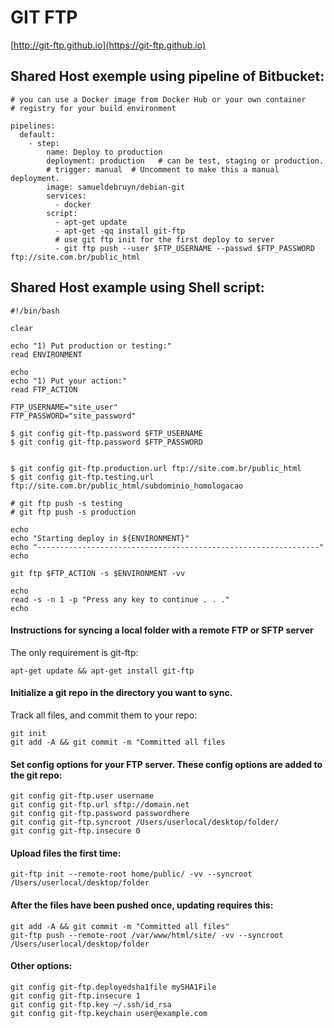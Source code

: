 # GIT FTP

[http://git-ftp.github.io](https://git-ftp.github.io)

## Shared Host exemple using pipeline of Bitbucket:

```SSH
# you can use a Docker image from Docker Hub or your own container
# registry for your build environment

pipelines:
  default:
    - step:
        name: Deploy to production
        deployment: production   # can be test, staging or production.
        # trigger: manual  # Uncomment to make this a manual deployment.
        image: samueldebruyn/debian-git
        services:
          - docker
        script:
          - apt-get update
          - apt-get -qq install git-ftp
          # use git ftp init for the first deploy to server
          - git ftp push --user $FTP_USERNAME --passwd $FTP_PASSWORD ftp://site.com.br/public_html
```

## Shared Host example using Shell script:

```SSH
#!/bin/bash

clear

echo "1) Put production or testing:"
read ENVIRONMENT

echo
echo "1) Put your action:"
read FTP_ACTION

FTP_USERNAME="site_user"
FTP_PASSWORD="site_password"

$ git config git-ftp.password $FTP_USERNAME
$ git config git-ftp.password $FTP_PASSWORD


$ git config git-ftp.production.url ftp://site.com.br/public_html
$ git config git-ftp.testing.url ftp://site.com.br/public_html/subdominio_homologacao

# git ftp push -s testing
# git ftp push -s production

echo
echo "Starting deploy in ${ENVIRONMENT}"
echo "---------------------------------------------------------------"
echo 

git ftp $FTP_ACTION -s $ENVIRONMENT -vv

echo
read -s -n 1 -p "Press any key to continue . . ."
echo
```

#### Instructions for syncing a local folder with a remote FTP or SFTP server
The only requirement is git-ftp:

```SSH
apt-get update && apt-get install git-ftp
```

#### Initialize a git repo in the directory you want to sync. 
Track all files, and commit them to your repo:

```SSH
git init
git add -A && git commit -m "Committed all files
```

#### Set config options for your FTP server. These config options are added to the git repo: 
```SSH
git config git-ftp.user username
git config git-ftp.url sftp://domain.net
git config git-ftp.password passwordhere
git config git-ftp.syncroot /Users/userlocal/desktop/folder/
git config git-ftp.insecure 0
```

#### Upload files the first time:
```SSH
git-ftp init --remote-root home/public/ -vv --syncroot /Users/userlocal/desktop/folder
```

#### After the files have been pushed once, updating requires this: 
```SSH
git add -A && git commit -m "Committed all files"
git-ftp push --remote-root /var/www/html/site/ -vv --syncroot /Users/userlocal/desktop/folder
```
 
#### Other options:
```SSH
git config git-ftp.deployedsha1file mySHA1File
git config git-ftp.insecure 1
git config git-ftp.key ~/.ssh/id_rsa
git config git-ftp.keychain user@example.com
